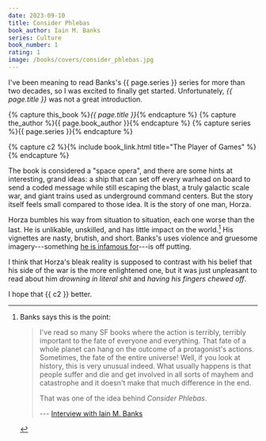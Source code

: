 ```yaml
---
date: 2023-09-10
title: Consider Phlebas
book_author: Iain M. Banks
series: Culture
book_number: 1
rating: 1
image: /books/covers/consider_phlebas.jpg
---
```


I've been meaning to read <span class="author-name">Banks</span>'s <span
class="book-series">{{ page.series }}</span> series for more than two decades,
so I was excited to finally get started. Unfortunately, <cite
class="book-title">{{ page.title }}</cite> was not a great introduction.

{% capture this_book %}<cite class="book-title">{{ page.title }}</cite>{% endcapture %}
{% capture the_author %}<span class="author-name">{{ page.book_author }}</span>{% endcapture %}
{% capture series %}<span class="book-series">{{ page.series }}</span>{% endcapture %}

{% capture c2 %}{% include book_link.html title="The Player of Games" %}{% endcapture %}

The book is considered a "space opera", and there are some hints at
interesting, grand ideas: a ship that can set off every warhead on board to
send a coded message while still escaping the blast, a truly galactic scale
war, and giant trains used as underground command centers. But the story
itself feels small compared to those idea. It is the story of one man, Horza.

Horza bumbles his way from situation to situation, each one worse than the
last. He is unlikable, unskilled, and has little impact on the world.[^banks]
His vignettes are nasty, brutish, and short. Banks's uses violence and
gruesome imagery---something [he is infamous for][wasp]---is off putting.

[wasp]: https://en.wikipedia.org/wiki/The_Wasp_Factory

[^banks]:
    Banks says this is the point:

    >  I've read so many SF books where the action is terribly, terribly
    >  important to the fate of everyone and everything. That fate of a whole
    >  planet can hang on the outcome of a protagonist's actions. Sometimes,
    >  the fate of the entire universe! Well, if you look at history, this is
    >  very unusual indeed. What usually happens is that people suffer and die
    >  and get involved in all sorts of mayhem and catastrophe and it doesn't
    >  make that much difference in the end.
    >
    > That was one of the idea behind <cite class="book-title">Consider
    > Phlebas</cite>.
    >
    > --- [Interview with Iain M. Banks][int]

[int]: https://web.archive.org/web/20071223184232/http://homepages.compuserve.de/Mostral/interviews/starlog94.htm

I think that Horza's bleak reality is supposed to contrast with his belief
that his side of the war is the more enlightened one, but it was just
unpleasant to read about him _drowning in literal shit_ and _having his
fingers chewed off_.

I hope that {{ c2 }} better.
